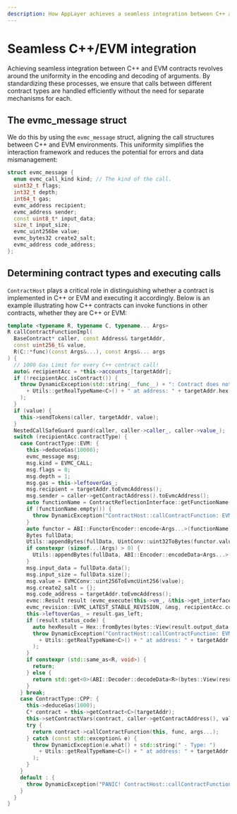```yaml
---
description: How AppLayer achieves a seamless integration between C++ and EVM contracts.
---
```


# Seamless C++/EVM integration

Achieving seamless integration between C++ and EVM contracts revolves around the uniformity in the encoding and decoding of arguments. By standardizing these processes, we ensure that calls between different contract types are handled efficiently without the need for separate mechanisms for each.

## The evmc\_message struct

We do this by using the `evmc_message` struct, aligning the call structures between C++ and EVM environments. This uniformity simplifies the interaction framework and reduces the potential for errors and data mismanagement:

```cpp
struct evmc_message {
  enum evmc_call_kind kind; // The kind of the call.
  uint32_t flags;
  int32_t depth;
  int64_t gas;
  evmc_address recipient;
  evmc_address sender;
  const uint8_t* input_data;
  size_t input_size;
  evmc_uint256be value;
  evmc_bytes32 create2_salt;
  evmc_address code_address;
};
```

## Determining contract types and executing calls

`ContractHost` plays a critical role in distinguishing whether a contract is implemented in C++ or EVM and executing it accordingly. Below is an example illustrating how C++ contracts can invoke functions in other contracts, whether they are C++ or EVM:

```c++
template <typename R, typename C, typename... Args>
R callContractFunctionImpl(
  BaseContract* caller, const Address& targetAddr,
  const uint256_t& value,
  R(C::*func)(const Args&...), const Args&... args
) {
  // 1000 Gas Limit for every C++ contract call!
  auto& recipientAcc = *this->accounts_[targetAddr];
  if (!recipientAcc.isContract()) {
    throw DynamicException(std::string(__func__) + ": Contract does not exist - Type: "
      + Utils::getRealTypeName<C>() + " at address: " + targetAddr.hex().get()
    );
  }
  if (value) {
    this->sendTokens(caller, targetAddr, value);
  }
  NestedCallSafeGuard guard(caller, caller->caller_, caller->value_);
  switch (recipientAcc.contractType) {
    case ContractType::EVM: {
      this->deduceGas(10000);
      evmc_message msg;
      msg.kind = EVMC_CALL;
      msg.flags = 0;
      msg.depth = 1;
      msg.gas = this->leftoverGas_;
      msg.recipient = targetAddr.toEvmcAddress();
      msg.sender = caller->getContractAddress().toEvmcAddress();
      auto functionName = ContractReflectionInterface::getFunctionName(func);
      if (functionName.empty()) {
        throw DynamicException("ContractHost::callContractFunction: EVM contract function name is empty (contract not registered?)");
      }
      auto functor = ABI::FunctorEncoder::encode<Args...>(functionName);
      Bytes fullData;
      Utils::appendBytes(fullData, UintConv::uint32ToBytes(functor.value));
      if constexpr (sizeof...(Args) > 0) {
        Utils::appendBytes(fullData, ABI::Encoder::encodeData<Args...>(args...));
      }
      msg.input_data = fullData.data();
      msg.input_size = fullData.size();
      msg.value = EVMCConv::uint256ToEvmcUint256(value);
      msg.create2_salt = {};
      msg.code_address = targetAddr.toEvmcAddress();
      evmc::Result result (evmc_execute(this->vm_, &this->get_interface(), this->to_context(),
      evmc_revision::EVMC_LATEST_STABLE_REVISION, &msg, recipientAcc.code.data(), recipientAcc.code.size()));
      this->leftoverGas_ = result.gas_left;
      if (result.status_code) {
        auto hexResult = Hex::fromBytes(bytes::View(result.output_data, result.output_data + result.output_size));
        throw DynamicException("ContractHost::callContractFunction: EVMC call failed - Type: "
          + Utils::getRealTypeName<C>() + " at address: " + targetAddr.hex().get() + " - Result: " + hexResult.get()
        );
      }
      if constexpr (std::same_as<R, void>) {
        return;
      } else {
        return std::get<0>(ABI::Decoder::decodeData<R>(bytes::View(result.output_data, result.output_data + result.output_size)));
      }
    } break;
    case ContractType::CPP: {
      this->deduceGas(1000);
      C* contract = this->getContract<C>(targetAddr);
      this->setContractVars(contract, caller->getContractAddress(), value);
      try {
        return contract->callContractFunction(this, func, args...);
      } catch (const std::exception& e) {
        throw DynamicException(e.what() + std::string(" - Type: ")
          + Utils::getRealTypeName<C>() + " at address: " + targetAddr.hex().get()
        );
      }
    }
    default : {
      throw DynamicException("PANIC! ContractHost::callContractFunction: Unknown contract type");
    }
  }
}
```
